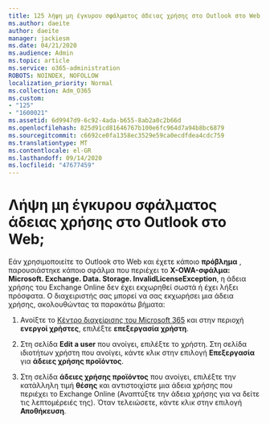 ```yaml
---
title: 125 λήψη μη έγκυρου σφάλματος άδειας χρήσης στο Outlook στο Web;
ms.author: daeite
author: daeite
manager: jackiesm
ms.date: 04/21/2020
ms.audience: Admin
ms.topic: article
ms.service: o365-administration
ROBOTS: NOINDEX, NOFOLLOW
localization_priority: Normal
ms.collection: Adm_O365
ms.custom:
- "125"
- "1600021"
ms.assetid: 6d9947d9-6c92-4ada-b655-8ab2a0c2b66d
ms.openlocfilehash: 825d91cd81646767b100e6fc964d7a94b8bc6879
ms.sourcegitcommit: c6692ce0fa1358ec3529e59ca0ecdfdea4cdc759
ms.translationtype: MT
ms.contentlocale: el-GR
ms.lasthandoff: 09/14/2020
ms.locfileid: "47677459"
---
```

# <a name="getting-an-invalid-license-error-in-outlook-on-the-web"></a>Λήψη μη έγκυρου σφάλματος άδειας χρήσης στο Outlook στο Web;

Εάν χρησιμοποιείτε το Outlook στο Web και έχετε κάποιο **πρόβλημα** , παρουσιάστηκε κάποιο σφάλμα που περιέχει το **X-OWA-σφάλμα: Microsoft. Exchange. Data. Storage. InvalidLicenseException**, η άδεια χρήσης του Exchange Online δεν έχει εκχωρηθεί σωστά ή έχει λήξει πρόσφατα. Ο διαχειριστής σας μπορεί να σας εκχωρήσει μια άδεια χρήσης, ακολουθώντας τα παρακάτω βήματα:
  
1. Ανοίξτε το [Κέντρο διαχείρισης του Microsoft 365](https://portal.office.com/adminportal/home#/homepage) και στην περιοχή **ενεργοί χρήστες**, επιλέξτε **επεξεργασία χρήστη**.

2. Στη σελίδα **Edit a user** που ανοίγει, επιλέξτε το χρήστη. Στη σελίδα ιδιοτήτων χρήστη που ανοίγει, κάντε κλικ στην επιλογή **Επεξεργασία** για **άδειες χρήσης προϊόντος**.

3. Στη σελίδα **άδειες χρήσης προϊόντος** που ανοίγει, επιλέξτε την κατάλληλη τιμή **θέσης** και αντιστοιχίστε μια άδεια χρήσης που περιέχει το Exchange Online (Αναπτύξτε την άδεια χρήσης για να δείτε τις λεπτομέρειές της). Όταν τελειώσετε, κάντε κλικ στην επιλογή **Αποθήκευση**.
